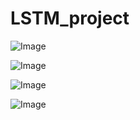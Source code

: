 # LSTM_project
![Image](https://github.com/user-attachments/assets/557c2257-4b86-4f77-ac57-a45b6fa28ca8)

![Image](https://github.com/user-attachments/assets/b74dcf1f-cc56-4a0c-8426-015f49703831)

![Image](https://github.com/user-attachments/assets/ecdd2f7e-a842-427c-85f1-826431cc3e42)

![Image](https://github.com/user-attachments/assets/def47bc7-2972-4ac3-97ca-7f7072d08d68)
